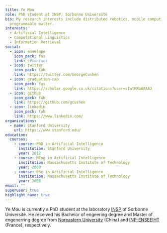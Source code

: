 ```yaml
---
title: Ye Mou
role: PhD student at INSP, Sorbonne Université
bio: My research interests include distributed robotics, mobile computing and
  programmable matter.
interests:
  - Artificial Intelligence
  - Computational Linguistics
  - Information Retrieval
social:
  - icon: envelope
    icon_pack: fas
    link: /#contact
  - icon: twitter
    icon_pack: fab
    link: https://twitter.com/GeorgeCushen
  - icon: graduation-cap
    icon_pack: fas
    link: https://scholar.google.co.uk/citations?user=sIwtMXoAAAAJ
  - icon: github
    icon_pack: fab
    link: https://github.com/gcushen
  - icon: linkedin
    icon_pack: fab
    link: https://www.linkedin.com/
organizations:
  - name: Stanford University
    url: https://www.stanford.edu/
education:
  courses:
    - course: PhD in Artificial Intelligence
      institution: Stanford University
      year: 2012
    - course: MEng in Artificial Intelligence
      institution: Massachusetts Institute of Technology
      year: 2009
    - course: BSc in Artificial Intelligence
      institution: Massachusetts Institute of Technology
      year: 2008
email: ""
superuser: true
highlight_name: true
---
```

Ye Mou is currently a PhD student at the laboratory [INSP](https://w3.insp.upmc.fr/) of Sorbonne Université. He received his Bachelor of engeering degree and Master of engenerring degree from [Noreastern University](http://www.neu.edu.cn/) (China) and [INP-ENSEEIHT](https://www.enseeiht.fr/fr/index.html) (France), respectively.